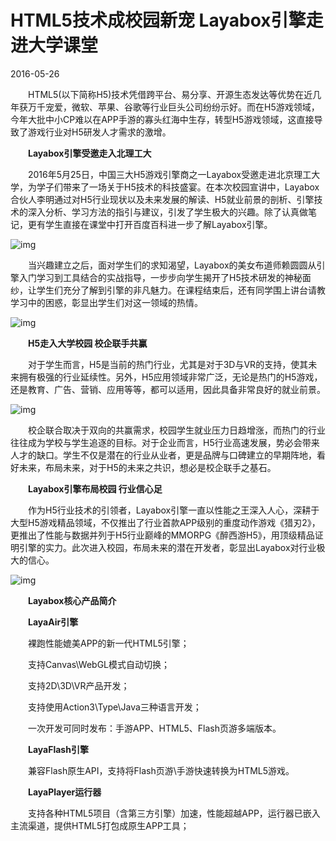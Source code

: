 # HTML5技术成校园新宠 Layabox引擎走进大学课堂

2016-05-26 

　　HTML5(以下简称H5)技术凭借跨平台、易分享、开源生态发达等优势在近几年获万千宠爱，微软、苹果、谷歌等行业巨头公司纷纷示好。而在H5游戏领域，今年大批中小CP难以在APP手游的寡头红海中生存，转型H5游戏领域，这直接导致了游戏行业对H5研发人才需求的激增。

　　**Layabox引擎受邀走入北理工大**

　　2016年5月25日，中国三大H5游戏引擎商之一Layabox受邀走进北京理工大学，为学子们带来了一场关于H5技术的科技盛宴。在本次校园宣讲中，Layabox合伙人李明通过对H5行业现状以及未来发展的解读、H5就业前景的剖析、引擎技术的深入分析、学习方法的指引与建议，引发了学生极大的兴趣。除了认真做笔记，更有学生直接在课堂中打开百度百科进一步了解Layabox引擎。

![img](http://www.layabox.com/uploadfile/image/20160527/1464313835728525.jpg)

　　当兴趣建立之后，面对学生们的求知渴望，Layabox的美女布道师赖圆圆从引擎入门学习到工具结合的实战指导，一步步向学生揭开了H5技术研发的神秘面纱，让学生们充分了解到引擎的非凡魅力。在课程结束后，还有同学围上讲台请教学习中的困惑，彰显出学生们对这一领域的热情。

![img](http://www.layabox.com/uploadfile/image/20160527/1464313835730531.jpg)

　　**H5走入大学校园 校企联手共赢**

　　对于学生而言，H5是当前的热门行业，尤其是对于3D与VR的支持，使其未来拥有极强的行业延续性。另外，H5应用领域非常广泛，无论是热门的H5游戏，还是教育、广告、营销、应用等等，都可以适用，因此具备非常良好的就业前景。

![img](http://www.layabox.com/uploadfile/image/20160527/1464313835447662.jpg)

　　校企联合取决于双向的共赢需求，校园学生就业压力日趋增涨，而热门的行业往往成为学校与学生追逐的目标。对于企业而言，H5行业高速发展，势必会带来人才的缺口。学生不仅是潜在的行业从业者，更是品牌与口碑建立的早期阵地，看好未来，布局未来，对于H5的未来之共识，想必是校企联手之基石。

　　**Layabox引擎布局校园 行业信心足**

　　作为H5行业技术的引领者，Layabox引擎一直以性能之王深入人心，深耕于大型H5游戏精品领域，不仅推出了行业首款APP级别的重度动作游戏《猎刃2》，更推出了性能与数据并列于H5行业巅峰的MMORPG《醉西游H5》，用顶级精品证明引擎的实力。此次进入校园，布局未来的潜在开发者，彰显出Layabox对行业极大的信心。

![img](http://www.layabox.com/uploadfile/image/20160527/1464313835139696.png)

　　**Layabox核心产品简介**

　　**LayaAir引擎**

　　裸跑性能媲美APP的新一代HTML5引擎；

　　支持Canvas\WebGL模式自动切换；

　　支持2D\3D\VR产品开发；

　　支持使用Action3\Type\Java三种语言开发；

　　一次开发可同时发布：手游APP、HTML5、Flash页游多端版本。

　　**LayaFlash引擎**

　　兼容Flash原生API，支持将Flash页游\手游快速转换为HTML5游戏。

　　**LayaPlayer运行器**

　　支持各种HTML5项目（含第三方引擎）加速，性能超越APP，运行器已嵌入主流渠道，提供HTML5打包成原生APP工具；